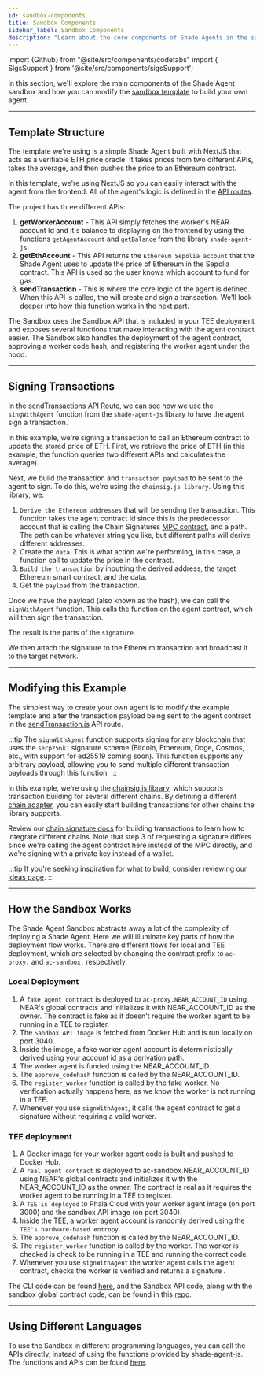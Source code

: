 ```yaml
---
id: sandbox-components
title: Sandbox Components
sidebar_label: Sandbox Components
description: "Learn about the core components of Shade Agents in the sandbox environment, including the worker agent, agent contract, and frontend interface."
---
```


import {Github} from "@site/src/components/codetabs"
import { SigsSupport } from '@site/src/components/sigsSupport';

In this section, we'll explore the main components of the Shade Agent sandbox and how you can modify the [sandbox template](https://github.com/NearDeFi/shade-agent-sandbox-template/tree/main) to build your own agent.

---

## Template Structure

The template we're using is a simple Shade Agent built with NextJS that acts as a verifiable ETH price oracle. It takes prices from two different APIs, takes the average, and then pushes the price to an Ethereum contract. 

In this template, we're using NextJS so you can easily interact with the agent from the frontend. All of the agent's logic is defined in the [API routes](https://github.com/NearDeFi/shade-agent-sandbox-template/tree/main/pages/api).

The project has three different APIs:
1) **getWorkerAccount** - This API simply fetches the worker's NEAR account Id and it's balance to displaying on the frontend by using the functions `getAgentAccount` and `getBalance` from the library `shade-agent-js`.
2) **getEthAccount** - This API returns the `Ethereum Sepolia account` that the Shade Agent uses to update the price of Ethereum in the Sepolia contract. This API is used so the user knows which account to fund for gas.
3) **sendTransaction** - This is where the core logic of the agent is defined. When this API is called, the will create and sign a transaction. We'll look deeper into how this function works in the next part.

The Sandbox uses the Sandbox API that is included in your TEE deployment and exposes several functions that make interacting with the agent contract easier. The Sandbox also handles the deployment of the agent contract, approving a worker code hash, and registering the worker agent under the hood.

---

## Signing Transactions

In the [sendTransactions API Route](https://github.com/NearDeFi/shade-agent-sandbox-template/blob/main/pages/api/sendTransaction.js), we can see how we use the `singWithAgent` function from the `shade-agent-js` library to have the agent sign a transaction.

In this example, we're signing a transaction to call an Ethereum contract to update the stored price of ETH. First, we retrieve the price of ETH (in this example, the function queries two different APIs and calculates the average).

<Github fname="sendTransaction.js" language="javascript"
    url="https://github.com/NearDeFi/shade-agent-sandbox-template/blob/main/pages/api/sendTransaction.js#L13"
    start="13" end="13" />

Next, we build the transaction and `transaction payload` to be sent to the agent to sign. To do this, we're using the `chainsig.js library`. 
Using this library, we:
1. `Derive the Ethereum addresses` that will be sending the transaction. This function takes the agent contract Id since this is the predecessor account that is calling the Chain Signatures [MPC contract](https://github.com/Near-One/mpc/tree/main/libs/chain-signatures/contract), and a path. The path can be whatever string you like, but different paths will derive different addresses.
2. Create the `data`. This is what action we're performing, in this case, a function call to update the price in the contract.
3. `Build the transaction` by inputting the derived address, the target Ethereum smart contract, and the data.
4. Get the `payload` from the transaction.

<Github fname="sendTransaction.js" language="javascript"
    url="https://github.com/NearDeFi/shade-agent-sandbox-template/blob/main/pages/api/sendTransaction.js#L53-L64"
    start="53" end="64" />

Once we have the payload (also known as the hash), we can call the `signWithAgent` function. This calls the function on the agent contract, which will then sign the transaction.

<Github fname="sendTransaction.js" language="javascript"
    url="https://github.com/NearDeFi/shade-agent-sandbox-template/blob/main/pages/api/sendTransaction.js#L22-L24"
    start="22" end="24" />

The result is the parts of the `signature`.

We then attach the signature to the Ethereum transaction and broadcast it to the target network.

<Github fname="sendTransaction.js" language="javascript"
    url="https://github.com/NearDeFi/shade-agent-sandbox-template/blob/main/pages/api/sendTransaction.js#L36-L43"
    start="36" end="43" />

---

## Modifying this Example

The simplest way to create your own agent is to modify the example template and alter the transaction payload being sent to the agent contract in the [sendTransaction.js](https://github.com/NearDeFi/shade-agent-sandbox-template/blob/main/pages/api/sendTransaction.js) API route. 

:::tip
The `signWithAgent` function supports signing for any blockchain that uses the `secp256k1` signature scheme (Bitcoin, Ethereum, Doge, Cosmos, etc., with support for ed25519 coming soon). This function supports any arbitrary payload, allowing you to send multiple different transaction payloads through this function.
:::

In this example, we're using the [chainsig.js library](https://github.com/NearDeFi/chainsig.js), which supports transaction building for several different chains. By defining a different [chain adapter](https://github.com/NearDeFi/shade-agent-sandbox-template/blob/main/utils/ethereum.js#L42-L49), you can easily start building transactions for other chains the library supports.

Review our [chain signature docs](../../../chain-abstraction/chain-signatures/implementation.md) for building transactions to learn how to integrate different chains. Note that step 3 of requesting a signature differs since we're calling the agent contract here instead of the MPC directly, and we're signing with a private key instead of a wallet.

:::tip
If you're seeking inspiration for what to build, consider reviewing our [ideas page](../examples.md).
:::

---

## How the Sandbox Works

The Shade Agent Sandbox abstracts away a lot of the complexity of deploying a Shade Agent. Here we will illuminate key parts of how the deployment flow works. There are different flows for local and TEE deployment, which are selected by changing the contract prefix to `ac-proxy.` and `ac-sandbox.` respectively.

### Local Deployment 
1) A `fake agent contract` is deployed to `ac-proxy.NEAR_ACCOUNT_ID` using NEAR's global contracts and initializes it with NEAR_ACCOUNT_ID as the owner. The contract is fake as it doesn't require the worker agent to be running in a TEE to register.
2) The `Sandbox API image` is fetched from Docker Hub and is run locally on port 3040.
3) Inside the image, a fake worker agent account is deterministically derived using your account id as a derivation path.
4) The worker agent is funded using the NEAR_ACCOUNT_ID.
5) The `approve_codehash` function is called by the NEAR_ACCOUNT_ID.
6) The `register_worker` function is called by the fake worker. No verification actually happens here, as we know the worker is not running in a TEE. 
7) Whenever you use `signWithAgent`, it calls the agent contract to get a signature without requiring a valid worker.

### TEE deployment 
1) A Docker image for your worker agent code is built and pushed to Docker Hub.
2) A `real agent contract` is deployed to ac-sandbox.NEAR_ACCOUNT_ID using NEAR's global contracts and initializes it with the NEAR_ACCOUNT_ID as the owner. The contract is real as it requires the worker agent to be running in a TEE to register.
3) A `TEE is deployed` to Phala Cloud with your worker agent image (on port 3000) and the sandbox API image (on port 3040).
4) Inside the TEE, a worker agent account is randomly derived using the `TEE's hardware-based entropy`.
5) The `approve_codehash` function is called by the NEAR_ACCOUNT_ID.
6) The `register_worker` function is called by the worker. The worker is checked is check to be running in a TEE and running the correct code.
7) Whenever you use `signWithAgent` the worker agent calls the agent contract, checks the worker is verified and returns a signature .

The CLI code can be found [here](https://github.com/NearDeFi/shade-agent-cli/blob/main), and the Sandbox API code, along with the sandbox global contract code, can be found in this [repo](https://github.com/NearDeFi/shade-agent-js).

---

## Using Different Languages 

To use the Sandbox in different programming languages, you can call the APIs directly, instead of using the functions provided by shade-agent-js. The functions and APIs can be found [here](https://github.com/NearDeFi/shade-agent-js/blob/c63a1bd61bc129fcc5d1860c2a572eb239280948/src/agentHelpers.ts).

<SigsSupport />